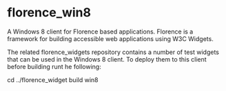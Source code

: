 florence_win8
=============

A Windows 8 client for Florence based applications. Florence is a
framework for building accessible web applications using W3C Widgets.

The related florence_widgets repository contains a number of test
widgets that can be used in the Windows 8 client. To deploy them to
this client before building runt he following:

cd ../florence_widget
build win8

